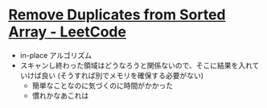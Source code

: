# [Remove Duplicates from Sorted Array \- LeetCode](https://leetcode.com/problems/remove-duplicates-from-sorted-array/)

- in-place アルゴリズム
- スキャンし終わった領域はどうなろうと関係ないので、そこに結果を入れていけば良い (そうすれば別でメモリを確保する必要がない)
    - 簡単なことなのに気づくのに時間がかかった
    - 慣れかなあこれは
